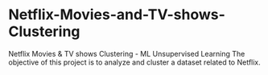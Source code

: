 # Netflix-Movies-and-TV-shows-Clustering
Netflix Movies &amp; TV shows Clustering - ML Unsupervised Learning The objective of this project is to analyze and cluster a dataset related to Netflix. 

